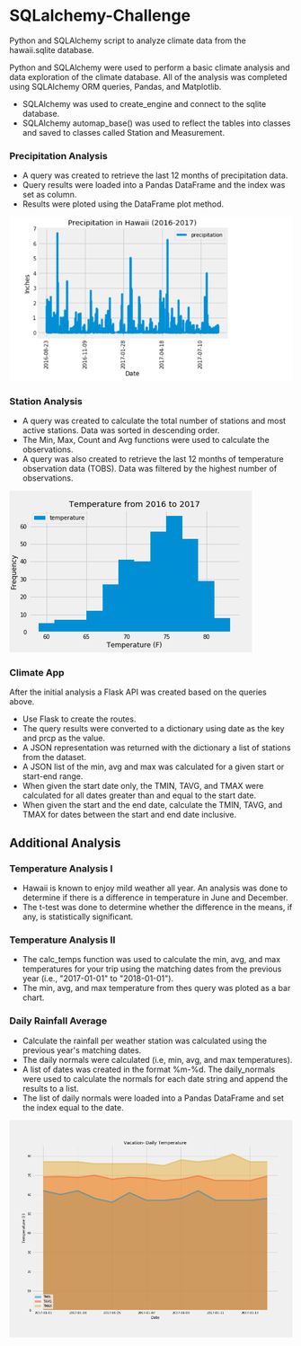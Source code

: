 # SQLalchemy-Challenge
Python and SQLAlchemy script to analyze climate data from the hawaii.sqlite database.

Python and SQLAlchemy were used to perform a basic climate analysis and data exploration of the climate database. All of the analysis was completed using SQLAlchemy ORM queries, Pandas, and Matplotlib.

* SQLAlchemy was used to create_engine and connect to the sqlite database.
* SQLAlchemy automap_base() was used to reflect the tables into classes and saved to classes called Station and Measurement.

### Precipitation Analysis

* A query was created to retrieve the last 12 months of precipitation data.
* Query results were loaded into a Pandas DataFrame and the index was set as column.
* Results were ploted using the DataFrame plot method.

![](images/precipitation_in_hawaii.png)

### Station Analysis

* A query was created to calculate the total number of stations and most active stations. Data was sorted in descending order.
* The Min, Max, Count and Avg functions were used to calculate the observations.
* A query was also created to retrieve the last 12 months of temperature observation data (TOBS). Data was filtered by the highest number of observations.

![](images/Temp_Histogram.png)

### Climate App

After the initial analysis a Flask API was created based on the queries above.

* Use Flask to create the routes.
* The query results were converted to a dictionary using date as the key and prcp as the value.
* A JSON representation was returned with the dictionary a list of stations from the dataset.
* A JSON list of the min, avg and max was calculated for a given start or start-end range.
* When given the start date only, the TMIN, TAVG, and TMAX were calculated for all dates greater than and equal to the start date.
* When given the start and the end date, calculate the TMIN, TAVG, and TMAX for dates between the start and end date inclusive.

## Additional Analysis

### Temperature Analysis I

* Hawaii is known to enjoy mild weather all year. An analysis was done to determine if there is a difference in temperature in June and December.
* The t-test was done to determine whether the difference in the means, if any, is statistically significant.

### Temperature Analysis II

* The calc_temps function was used to calculate the min, avg, and max temperatures for your trip using the matching dates from the previous year (i.e., "2017-01-01" to "2018-01-01").
* The min, avg, and max temperature from thes query was ploted as a bar chart.

### Daily Rainfall Average

* Calculate the rainfall per weather station was calculated using the previous year's  matching dates.
* The daily normals were calculated (i.e, min, avg, and max temperatures).
* A list of dates was created  in the format %m-%d. The daily_normals were used to calculate the normals for each date string and append the results to a list.
* The list of daily normals were loaded into a Pandas DataFrame and set the index equal to the date.

![](images/normals_df.png)
